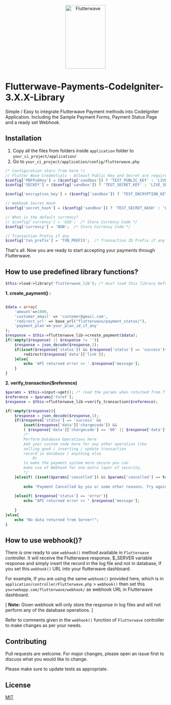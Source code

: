 <p align="center">
    <img title="Flutterwave" height="200" src="https://flutterwave.com/images/logo-colored.svg" width="50%"/>
</p>

# Flutterwave-Payments-CodeIgniter-3.X.X-Library
Simple / Easy to integrate Flutterwave Payment methods into CodeIgniter Application. Including the Sample Payment Forms, Payment Status Page and a ready set Webhook. 


## Installation

1. Copy all the files from folders inside `application` folder to `your_ci_project/application/`
2. Go to `your_ci_project/application/config/flutterwave.php`

```php
/* Configuration stars from here */
// Flutter Wave Credentials - Atleast Public Key and Secret are required for payment gateway to work.
$config['PBFPubKey'] = ($config['sandbox']) ? 'TEST_PUBLIC_KEY' : 'LIVE_PUBLIC_KEY'; /* Public Key for Sandbox : Live */
$config['SECKEY'] = ($config['sandbox']) ? 'TEST_SECRET_KEY' : 'LIVE_SECRET_KEY'; /* Secret Key for Sandbox : Live */

$config['encryption_key'] = ($config['sandbox']) ? 'TEST_ENCRYPTION_KEY' : 'LIVE_ENCRYPTION_KEY'; /* Encryption Key for Sandbox : Live */

// Webhook Secret Hash 
$config['secret_hash'] = ($config['sandbox']) ? 'TEST_SECRET_HASH' : 'LIVE_SECRET_HASH$'; /* Secret HASH for Sandbox : Live */

// What is the default currency?
// $config['currency'] = 'USD';  /* Store Currency Code */
$config['currency'] = 'NGN';  /* Store Currency Code */

// Transaction Prefix if any
$config['txn_prefix'] = 'TXN_PREFIX';  /* Transaction ID Prefix if any */

```

That's all. Now you are ready to start accepting your payments through Flutterwave.

## How to use predefined library functions?
```php
$this->load->library('flutterwave_lib'); /* must load this library before using any predefined function */
```

__1. create_payment() :__
```php

$data = array(
	'amount'=>1000,
	'customer_email' => 'customer@gmail.com',
	'redirect_url' => base_url("flutterwave/payment_status/"),
	'payment_plan'=>'your_plan_id_if_any'
);
$response = $this->flutterwave_lib->create_payment($data);
if(!empty($response) || $response != ''){
	$response = json_decode($response,1);
	if(isset($response['status']) && $response['status'] == 'success'){
		redirect($response['data']['link']);
	}else{
		echo 'API returned error >> '.$response['message'];
	}
}
```
__2. verify_transaction($reference)__
```php
$params = $this->input->get(); /* read the params when returned from flutterwave payment back to your site */
$reference = $params['txref'];
$response = $this->flutterwave_lib->verify_transaction($reference);

if(!empty($response)){
	$response = json_decode($response,1);
	if($response['status'] == 'success' &&
		isset($response['data']['chargecode']) &&
		( $response['data']['chargecode'] == '00' || $response['data']['chargecode'] == '0') ){
		/* 
		Perform Database Operations here 
		Add your custom code here for any other operation like 
		selling good / inserting / update transaction 
		record in database / anything else
			Or 
		to make the payment system more secure you can 
		make use of Webhook for one extra layer of security.  
		*/
	}elseif( (isset($params['cancelled']) && $params['cancelled'] == true)){
		
		echo "Payment Cancelled by you or some other reasons. Try again!";
		
	}elseif( $response['status'] == 'error'){
		echo "API returned error >> ".$response['message'];
		
	}
}else{
	echo "No data returned from Server!";
}
```
## How to use webhook()?
There is one ready to use `webhook()` method available in `Flutterwave` controller. It will receive the Flutterwave response, $_SERVER variable response and simply insert the record in the log file and not in database, If you set this `webhook()` URL into your flutterwave dashboard. 

For example, If you are using the same `webhook()` provided here, which is in `application/controller/Flutterwave.php` > `webhook()` 
then set this `yourwebapp.com/flutterwave/webhook/` as webhook URL in Flutterwave dashboard.

[ __Note:__ Given webhook will only store the response in log files and will not perform any of the database operations. ]

Refer to comments given in the `webhook()` function of `Flutterwave` controller to make changes as per your needs. 

## Contributing
Pull requests are welcome. For major changes, please open an issue first to discuss what you would like to change.

Please make sure to update tests as appropriate.

## License
[MIT](https://github.com/jaydeepgiri/Flutterwave-Payments-CodeIgniter-3.X.X-Library/blob/master/README.md)
